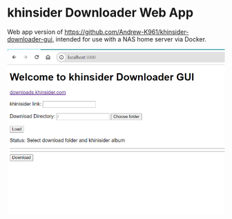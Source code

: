 # khinsider Downloader Web App
Web app version of https://github.com/Andrew-K961/khinsider-downloader-gui, intended for use with a NAS home server via Docker.

![screenshot](khd_web.png)